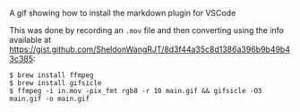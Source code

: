 A gif showing how to install the markdown plugin for VSCode

This was done by recording an `.mov` file and then converting using the info
available at
https://gist.github.com/SheldonWangRJT/8d3f44a35c8d1386a396b9b49b43c385:

    $ brew install ffmpeg
    $ brew install gifsicle
    $ ffmpeg -i in.mov -pix_fmt rgb8 -r 10 main.gif && gifsicle -O3 main.gif -o main.gif
